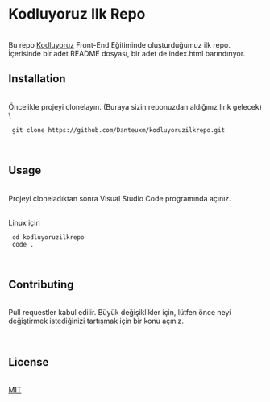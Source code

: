 # **Kodluyoruz Ilk Repo**

\
Bu repo [Kodluyoruz](https://kodluyoruz.org) Front-End Eğitiminde oluşturduğumuz ilk repo. İçerisinde bir adet README dosyası, bir adet de index.html barındırıyor.

## **Installation**

\
Öncelikle projeyi clonelayın. (Buraya sizin reponuzdan aldığınız link gelecek)
\

```linux
 git clone https://github.com/Danteuxm/kodluyoruzilkrepo.git
```

<br>

## **Usage**

\
Projeyi cloneladıktan sonra Visual Studio Code programında açınız.

\
Linux için

```linux
 cd kodluyoruzilkrepo
 code .
```

<br>

## **Contributing**

\
Pull requestler kabul edilir. Büyük değişiklikler için, lütfen önce neyi değiştirmek istediğinizi tartışmak için bir konu açınız.

<br>

## **License**

\
[MIT](https://choosealicense.com/licenses/mit/)
